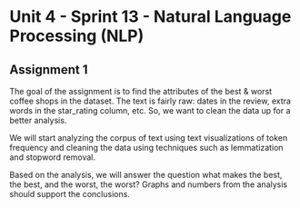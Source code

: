 # Unit 4 - Sprint 13 - Natural Language Processing (NLP)

## Assignment 1

The goal of the assignment is to find the attributes of the best & worst coffee shops in the dataset. The text is fairly raw: dates in the review, extra words in the star_rating column, etc. So, we want to clean the data up for a better analysis.

We will start analyzing the corpus of text using text visualizations of token frequency and cleaning the data using techniques such as lemmatization and stopword removal.

Based on the analysis, we will answer the question what makes the best, the best, and the worst, the worst? Graphs and numbers from the analysis should support the conclusions. 
